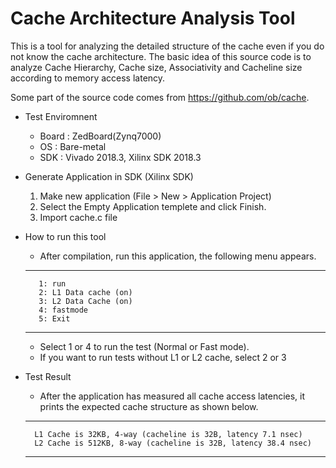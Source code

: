 Cache Architecture Analysis Tool
================================

This is a tool for analyzing the detailed structure of the cache even if
you do not know the cache architecture. The basic idea of this source code
is to analyze Cache Hierarchy, Cache size, Associativity and Cacheline size
according to memory access latency.

Some part of the source code comes from https://github.com/ob/cache.


* Test Enviromnent
   - Board : ZedBoard(Zynq7000)
   - OS : Bare-metal
   - SDK : Vivado 2018.3, Xilinx SDK 2018.3


* Generate Application in SDK (Xilinx SDK)
    1. Make new application (File > New > Application Project)
    2. Select the Empty Application templete and click Finish.
    3. Import cache.c file
 
 
* How to run this tool
    - After compilation, run this application, the following menu appears.
  	 
    ---------------------------------
         1: run
         2: L1 Data cache (on)
         3: L2 Data Cache (on)
         4: fastmode
         5: Exit
    ---------------------------------

    - Select 1 or 4 to run the test (Normal or Fast mode).
    - If you want to run tests without L1 or L2 cache, select 2 or 3


* Test Result
    - After the application has measured all cache access latencies,
      it prints the expected cache structure as shown below.

    ---------------------------------------------------------------------
        L1 Cache is 32KB, 4-way (cacheline is 32B, latency 7.1 nsec)
        L2 Cache is 512KB, 8-way (cacheline is 32B, latency 38.4 nsec)
    ---------------------------------------------------------------------

